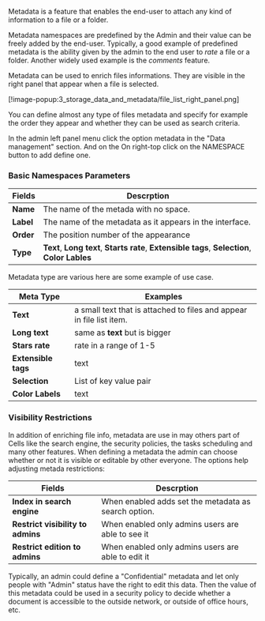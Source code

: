Metadata is a feature that enables the end-user to attach any kind of information to a file or a folder.

Metadata namespaces are predefined by the Admin and their value can be freely added by the end-user. Typically, a good example of predefined metadata is the ability given by the admin to the end user to _rate_ a file or a folder. Another widely used example is the _comments_ feature.

Metadata can be used to enrich files informations. They are visible in the right panel that appear when a file is selected. 

[!image-popup:3_storage_data_and_metadata/file_list_right_panel.png]

You can define almost any type of files metadata and specify for example the order they appear and whether they can be used as search criteria.

In the admin left panel menu click the option metadata in the "Data management" section. And on the On right-top click on the NAMESPACE button to add define one.

### Basic Namespaces Parameters


| Fields| Descrption|
|-------|-----------|
|**Name**| The name of the metada with no space.|
|**Label**| The name of the metadata as it appears in the interface.
|**Order**| The position number of the appearance|
|**Type**|  **Text**, **Long text**, **Starts rate**, **Extensible tags**, **Selection**, **Color Lables**|

Metadata type are various here are some example of use case.

| Meta Type| Examples|
|----------|---------|
|**Text**| a small text that is attached to files and appear in file list item.|
|**Long text**| same as **text** but is bigger|
|**Stars rate**| rate in a range of 1-5|
|**Extensible tags**|  text|
|**Selection**|  List of key value pair|
|**Color Labels**|  text|


### Visibility Restrictions

In addition of enriching file info, metadata are use in may others part of Cells like the search engine, the security policies, the tasks scheduling and many other features. When defining a metadata the admin can choose  whether or not it is visible or editable by other everyone. The options help adjusting metada restrictions:


| Fields| Descrption|
|-------|-----------|
|**Index in search engine**| When enabled adds set the metadata as search option.|
|**Restrict visibility to admins**| When enabled only admins users are able to see it|
|**Restrict edition to admins**| When enabled only admins users are able to edit it|

Typically, an admin could define a "Confidential" metadata and let only people with "Admin" status have the right to edit this data. Then the value of this metadata could be used in a security policy to decide whether a document is accessible to the outside network, or outside of office hours, etc.